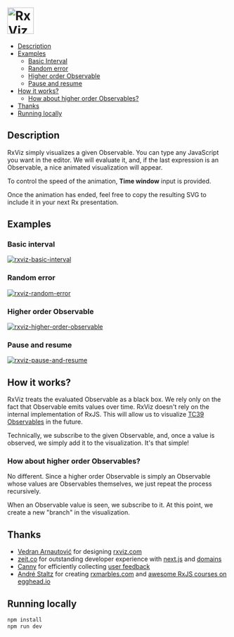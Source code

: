 # <a href='https://rxviz.com'><img src='https://user-images.githubusercontent.com/259753/26937967-b6bd7262-4c27-11e7-97f3-29878d7ec468.png' height='60' alt='RxViz logo'></a>

* [Description](#description)
* [Examples](#examples)
  * [Basic Interval](#basic-interval)
  * [Random error](#random-error)
  * [Higher order Observable](#higher-order-observable)
  * [Pause and resume](#pause-and-resume)
* [How it works?](#how-it-works)
  * [How about higher order Observables?](#how-about-higher-order-observables)
* [Thanks](#thanks)
* [Running locally](#running-locally)

## Description

RxViz simply visualizes a given Observable. You can type any JavaScript you want in the editor. We will evaluate it, and, if the last expression is an Observable, a nice animated visualization will appear. 

To control the speed of the animation, **Time window** input is provided.

Once the animation has ended, feel free to copy the resulting SVG to include it in your next Rx presentation.

## Examples

### Basic interval

[![rxviz-basic-interval](https://user-images.githubusercontent.com/259753/26908333-f27e17f8-4bae-11e7-87b8-3851778e9cf6.gif)](https://rxviz.com/examples/basic-interval)

### Random error

[![rxviz-random-error](https://user-images.githubusercontent.com/259753/26908364-0e4bab80-4baf-11e7-8896-921ee978a337.gif)](https://rxviz.com/examples/random-error)

### Higher order Observable

[![rxviz-higher-order-observable](https://user-images.githubusercontent.com/259753/26908347-fefb6fa8-4bae-11e7-8d06-0658e3cf1e17.gif)](https://rxviz.com/examples/higher-order-observable)

### Pause and resume

[![rxviz-pause-and-resume](https://user-images.githubusercontent.com/259753/26908310-bb0f8540-4bae-11e7-9bb7-9520ec567fdf.gif)](https://rxviz.com/examples/pause-and-resume)

## How it works?

RxViz treats the evaluated Observable as a black box. We rely only on the fact that Observable emits values over time. RxViz doesn't rely on the internal implementation of RxJS. This will allow us to visualize [TC39 Observables](https://github.com/tc39/proposal-observable) in the future.

Technically, we subscribe to the given Observable, and, once a value is observed, we simply add it to the visualization. It's that simple!

### How about higher order Observables?

No different. Since a higher order Observable is simply an Observable whose values are Observables themselves, we just repeat the process recursively.

When an Observable value is seen, we subscribe to it. At this point, we create a new "branch" in the visualization.

## Thanks

* [Vedran Arnautović](https://twitter.com/vedranio) for designing [rxviz.com](https://rxviz.com)
* [zeit.co](https://zeit.co) for outstanding developer experience with [next.js](https://github.com/zeit/next.js) and [domains](https://zeit.co/domains)
* [Canny](https://canny.io) for efficiently collecting [user feedback](https://rxviz.canny.io/feature-requests)
* [André Staltz](https://twitter.com/andrestaltz) for creating [rxmarbles.com](http://rxmarbles.com) and [awesome RxJS courses on egghead.io](https://egghead.io/courses#technology-rx)

## Running locally

```bash
npm install
npm run dev
```
